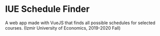 # IUE Schedule Finder
A web app made with VueJS that finds all possible schedules for selected courses. (Izmir University of Economics, 2019-2020 Fall)
